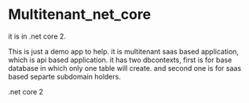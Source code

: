 # Multitenant_net_core

it is in .net core 2.

This is just a demo app to help.
it is multitenant saas based application, which is api based application.
it has two dbcontexts, first is for base database in which only one table will create.
and second one is for saas based separte subdomain holders.

.net core 2
